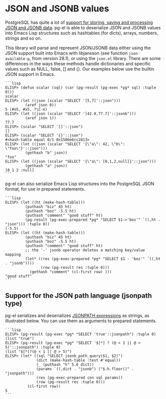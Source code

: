 # JSON and JSONB values

PostgreSQL has quite a lot of [support for storing, saving and processing JSON and JSONB
data](https://www.postgresql.org/docs/current/functions-json.html). pg-el is able to deserialize
JSON and JSONB values into Emacs Lisp structures such as hashtables (for dicts), arrays, numbers,
strings and so on.

This library will parse and represent JSON/JSONB data either using the JSON support built into Emacs
with libjansson (see function `json-available-p`, from version 28.1), or using the `json.el`
library. There are some differences in the ways these methods handle dictionaries and specific
values such as NULL, false, [] and {}. Our examples below use the builtin JSON support in Emacs.


~~~admonish example title="Retrieving and manipulating JSON data"
```lisp
ELISP> (defun scalar (sql) (car (pg-result (pg-exec *pg* sql) :tuple 0)))
scalar
ELISP> (let ((json (scalar "SELECT '[5,7]'::json")))
         (aref json 0))
5 (#o5, #x5, ?\C-e)
ELISP> (let ((json (scalar "SELECT '[42.0,77.7]'::jsonb")))
         (aref json 1))
77.7
ELISP> (scalar "SELECT '[]'::json")
[]
ELISP> (scalar "SELECT '{}'::json")
#<hash-table equal 0/1 0x1586e6cc2813>
ELISP> (let ((json (scalar "SELECT '{\"a\": 42, \"b\": \"foo\"}'::json")))
         (gethash "b" json))
"foo"
ELISP> (let ((json (scalar "SELECT '{\"a\": [0,1,2,null]}'::json")))
         (gethash "a" json))
[0 1 2 :null]
```
~~~


pg-el can also serialize Emacs Lisp structures into the PostgreSQL JSON format, for use in prepared
statements.

~~~admonish example title="Serializing objects to JSON / JSONB"
```lisp
ELISP> (let ((ht (make-hash-table)))
         (puthash "biz" 45 ht)
         (puthash "boz" -5.5 ht)
         (puthash "comment" "good stuff" ht)
         (pg-result (pg-exec-prepared *pg* "SELECT $1->'boz'" `((,ht . "json"))) :tuple 0))
(-5.5)
ELISP> (let ((ht (make-hash-table)))
         (puthash "biz" 45 ht)
         (puthash "boz" -5.5 ht)
         (puthash "comment" "good stuff" ht)
         ;; the '-' jsonb operator deletes a matching key/value mapping
         (let* ((res (pg-exec-prepared *pg* "SELECT $1 - 'boz'" `((,ht . "jsonb"))))
                (row (pg-result res :tuple 0)))
           (gethash "comment" (cl-first row) )))
"good stuff"
```
~~~



## Support for the JSON path language (jsonpath type)

pg-el serializes and deserializes [JSONPATH
expressions](https://www.postgresql.org/docs/current/functions-json.html#FUNCTIONS-SQLJSON-PATH) as
strings, as illustrated below. You can use them as arguments to prepared statements.


~~~admonish example title="Serializing and deserializing JSON path expressions"
```lisp
ELISP> (pg-result (pg-exec *pg* "SELECT 'true'::jsonpath") :tuple 0)
(list "true")
ELISP> (pg-result (pg-exec *pg* "SELECT '$[*] ? (@ < 1 || @ > 5)'::jsonpath") :tuple 0)
(list "$[*]?(@ < 1 || @ > 5)")
ELISP> (let* ((sql "SELECT jsonb_path_query($1, $2)")
              (dict (make-hash-table :test #'equal))
              (_ (puthash "h" 5.6 dict))
              (params `((,dict . "jsonb") ("$.h.floor()" . "jsonpath")))
              (res (pg-exec-prepared con sql params))
              (row (pg-result res :tuple 0)))
          (cl-first row))
5
```
~~~

